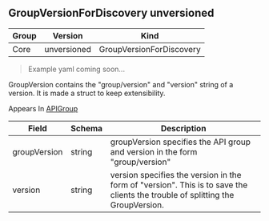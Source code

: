 ## GroupVersionForDiscovery unversioned

Group        | Version     | Kind
------------ | ---------- | -----------
Core | unversioned | GroupVersionForDiscovery

> Example yaml coming soon...



GroupVersion contains the "group/version" and "version" string of a version. It is made a struct to keep extensibility.

<aside class="notice">
Appears In  <a href="#apigroup-unversioned">APIGroup</a> </aside>

Field        | Schema     | Description
------------ | ---------- | -----------
groupVersion | string | groupVersion specifies the API group and version in the form "group/version"
version | string | version specifies the version in the form of "version". This is to save the clients the trouble of splitting the GroupVersion.

